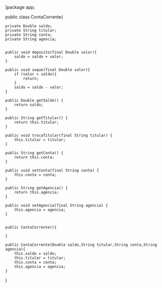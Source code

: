 ]package app;


public class ContaCorrente{

    private Double saldo;
    private String titular;
    private String conta;
    private String agencia;


    public void deposito(final Double valor){
        saldo = saldo + valor;
    }

    public void saque(final Double valor){
        if (valor > saldo){
            return;
        }
        saldo = saldo - valor;
    }

    public Double getSaldo() {
        return saldo;
    }

    public String getTitular() {
        return this.titular;
    }

    public void trocaTitular(final String titular) {
        this.titular = titular;
    }

    public String getConta() {
        return this.conta;
    }

    public void setConta(final String conta) {
        this.conta = conta;
    }

    public String getAgencia() {
        return this.agencia;
    }

    public void setAgencia(final String agencia) {
        this.agencia = agencia;
    }


    public ContaCorrente(){
        
    }
    
    public ContaCorrente(Double saldo,String titular,String conta,String agencia){
        this.saldo = saldo;
        this.titular = titular;
        this.conta = conta;
        this.agencia = agencia;
    }


    

}
